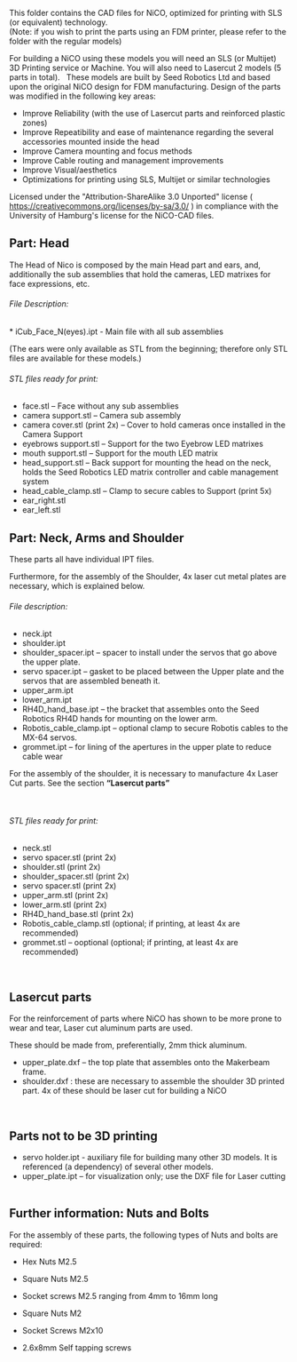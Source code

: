 This folder contains the CAD files for NiCO, optimized for printing with SLS (or equivalent) technology.  
(Note: if you wish to print the parts using an FDM printer, please refer to the folder with the regular models)

For building a NiCO using these models you will need an SLS (or Multijet) 3D Printing service or Machine. You will also need to Lasercut 2 models (5 parts in total).
 
These models are built by Seed Robotics Ltd and based upon the original NiCO design for FDM manufacturing.
Design of the parts was modified in the following key areas:

* Improve Reliability (with the use of Lasercut parts and reinforced plastic zones)
* Improve Repeatibility and ease of maintenance regarding the several accessories mounted inside the head
* Improve Camera mounting and focus methods
* Improve Cable routing and management improvements
* Improve Visual/aesthetics
* Optimizations for printing using SLS, Multijet or similar technologies

Licensed under the "Attribution-ShareAlike 3.0 Unported" license ( https://creativecommons.org/licenses/by-sa/3.0/ ) in compliance with the University of Hamburg's license for the NiCO-CAD files.


## Part: Head

The Head of Nico is composed by the main Head part and ears, and, additionally the sub assemblies that hold the cameras, LED matrixes for face expressions, etc.

###### File Description:

* iCub_Face_N(eyes).ipt - Main file with all sub assemblies

(The ears were only available as STL from the beginning; therefore only STL files are available for these models.)

###### STL files ready for print:

* face.stl – Face without any sub assemblies
* camera support.stl – Camera sub assembly
* camera cover.stl (print 2x) – Cover to hold cameras once installed in the Camera Support
* eyebrows support.stl – Support for the two Eyebrow LED matrixes
* mouth support.stl – Support for the mouth LED matrix
* head_support.stl – Back support for mounting the head on the neck, holds the Seed Robotics LED matrix controller and cable management system
* head_cable_clamp.stl – Clamp to secure cables to Support (print 5x)
* ear_right.stl
* ear_left.stl
 

## Part: Neck, Arms and Shoulder

These parts all have individual IPT files.  

Furthermore, for the assembly of the Shoulder, 4x laser cut metal plates are
necessary, which is explained below.

###### File description:

* neck.ipt
* shoulder.ipt
* shoulder_spacer.ipt – spacer to install under the servos that go above the upper plate.
* servo spacer.ipt – gasket to be placed between the Upper plate and the servos that are assembled beneath it.
* upper_arm.ipt
* lower_arm.ipt
* RH4D_hand_base.ipt – the bracket that assembles onto the Seed Robotics RH4D hands for mounting on the lower arm.
* Robotis_cable_clamp.ipt – optional clamp to secure Robotis cables to the MX-64 servos.
* grommet.ipt – for lining of the apertures in the upper plate to reduce cable wear 

For the assembly of the shoulder, it is necessary to manufacture 4x Laser Cut parts.  See the section **“Lasercut parts”**

 
###### STL files ready for print:

* neck.stl
* servo spacer.stl (print 2x)
* shoulder.stl (print 2x)
* shoulder_spacer.stl (print 2x)
* servo spacer.stl (print 2x)
* upper_arm.stl (print 2x)
* lower_arm.stl (print 2x)
* RH4D_hand_base.stl (print 2x)
* Robotis_cable_clamp.stl (optional; if printing, at least 4x are recommended)
* grommet.stl – ooptional (optional; if printing, at least 4x are recommended)

 
## Lasercut parts

For the reinforcement of parts where NiCO has shown to be more prone to wear and tear, Laser cut aluminum parts are used.

These should be made from, preferentially, 2mm thick aluminum.

* upper_plate.dxf – the top plate that assembles onto the Makerbeam frame.
* shoulder.dxf : these are necessary to assemble the shoulder 3D printed part. 4x of these should be laser cut for building a NiCO

 
## Parts not to be 3D printing

* servo holder.ipt - auxiliary file for building many other 3D models. It is referenced (a dependency) of several other models.
*  upper_plate.ipt – for visualization only; use the DXF file for Laser cutting
 

## Further information: Nuts and Bolts

For the assembly of these parts, the following types of Nuts
and bolts are required:

* Hex Nuts M2.5
* Square Nuts M2.5
* Socket screws M2.5 ranging from 4mm to 16mm long  

* Square Nuts M2
* Socket Screws M2x10

* 2.6x8mm Self tapping screws

 